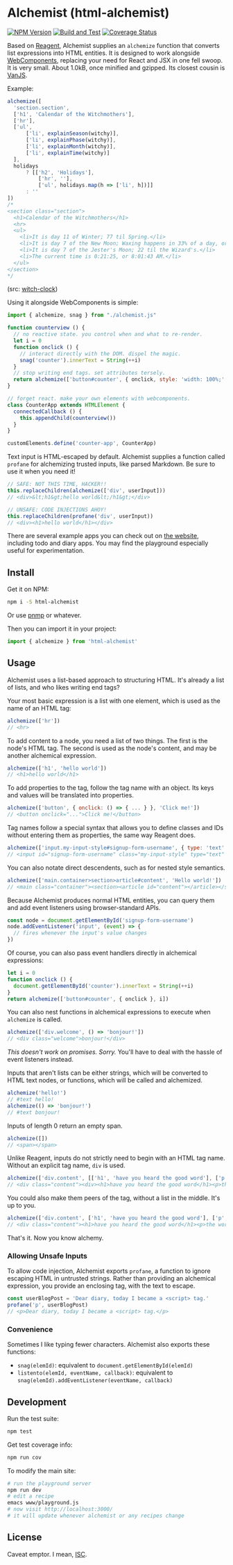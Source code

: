 # Alchemist (html-alchemist)

[![NPM Version](https://badge.fury.io/js/html-alchemist.svg)](https://badge.fury.io/js/html-alchemist)
[![Build and Test](https://github.com/garbados/html-alchemist/actions/workflows/test.yml/badge.svg)](https://github.com/garbados/html-alchemist/actions/workflows/test.yml)
[![Coverage Status](https://coveralls.io/repos/github/garbados/html-alchemist/badge.svg?branch=main)](https://coveralls.io/github/garbados/html-alchemist?branch=main)

Based on [Reagent](https://reagent-project.github.io/), Alchemist supplies an `alchemize` function that converts list expressions into HTML entities. It is designed to work alongside [WebComponents](https://developer.mozilla.org/en-US/docs/Web/API/Web_components), replacing your need for React and JSX in one fell swoop. It is very small. About 1.0kB, once minified and gzipped. Its closest cousin is [VanJS](https://vanjs.org/).

Example:

```js
alchemize([
  'section.section',
  ['h1', 'Calendar of the Witchmothers'],
  ['hr'],
  ['ul',
      ['li', explainSeason(witchy)],
      ['li', explainPhase(witchy)],
      ['li', explainMonth(witchy)],
      ['li', explainTime(witchy)]
  ],
  holidays
      ? [['h2', 'Holidays'],
          ['hr', ''],
          ['ul', holidays.map(h => ['li', h])]]
      : ''
])
/*
<section class="section">
  <h1>Calendar of the Witchmothers</h1>
  <hr>
  <ul>
    <li>It is day 11 of Winter; 77 til Spring.</li>
    <li>It is day 7 of the New Moon; Waxing happens in 33% of a day, or 1/6/2025, 3:56:25 PM.</li>
    <li>It is day 7 of the Jester's Moon; 22 til the Wizard's.</li>
    <li>The current time is 0:21:25, or 8:01:43 AM.</li>
  </ul>
</section>
*/
```

(src: [witch-clock](https://github.com/garbados/witch-clock))

Using it alongside WebComponents is simple:

```js
import { alchemize, snag } from "./alchemist.js"

function counterview () {
  // no reactive state. you control when and what to re-render.
  let i = 0
  function onclick () {
    // interact directly with the DOM. dispel the magic.
    snag('counter').innerText = String(++i)
  }
  // stop writing end tags. set attributes tersely.
  return alchemize(['button#counter', { onclick, style: 'width: 100%;' }, i])
}

// forget react. make your own elements with webcomponents.
class CounterApp extends HTMLElement {
  connectedCallback () {
    this.appendChild(counterview())
  }
}

customElements.define('counter-app', CounterApp)
```

Text input is HTML-escaped by default.
Alchemist supplies a function called `profane`
for alchemizing trusted inputs, like parsed Markdown.
Be sure to use it when you need it!

```js
// SAFE: NOT THIS TIME, HACKER!!
this.replaceChildren(alchemize(['div', userInput]))
// <div>&lt;h1&gt;hello world&lt;/h1&gt;</div>

// UNSAFE: CODE INJECTIONS AHOY!
this.replaceChildren(profane('div', userInput))
// <div><h1>hello world</h1></div>
```

There are several example apps you can check out on [the website](https://garbados.github.io/html-alchemist), including todo and diary apps. You may find the playground especially useful for experimentation.

## Install

Get it on NPM:

```bash
npm i -S html-alchemist
```

Or use [pnmp](https://pnpm.io/) or whatever.

Then you can import it in your project:

```js
import { alchemize } from 'html-alchemist'
```

## Usage

Alchemist uses a list-based approach to structuring HTML. It's already a list of lists, and who likes writing end tags?

Your most basic expression is a list with one element, which is used as the name of an HTML tag:

```js
alchemize(['hr'])
// <hr>
```

To add content to a node, you need a list of two things. The first is the node's HTML tag. The second is used as the node's content, and may be another alchemical expression.

```js
alchemize(['h1', 'hello world'])
// <h1>hello world</h1>
```

To add properties to the tag, follow the tag name with an object. Its keys and values will be translated into properties.

```js
alchemize(['button', { onclick: () => { ... } }, 'Click me!'])
// <button onclick="...">Click me!</button>
```

Tag names follow a special syntax that allows you to define classes and IDs without entering them as properties, the same way Reagent does.

```js
alchemize(['input.my-input-style#signup-form-username', { type: 'text' }])
// <input id="signup-form-username" class="my-input-style" type="text" />
```

You can also notate direct descendents, such as for nested style semantics.

```js
alchemize(['main.container>section>article#content', 'Hello world!'])
// <main class="container"><section><article id="content"></article></section></main>
```

Because Alchemist produces normal HTML entities, you can query them and add event listeners using browser-standard APIs.

```js
const node = document.getElementById('signup-form-username')
node.addEventListener('input', (event) => {
  // fires whenever the input's value changes
})
```

Of course, you can also pass event handlers directly in alchemical expressions:

```js
let i = 0
function onclick () {
  document.getElementById('counter').innerText = String(++i)
}
return alchemize(['button#counter', { onclick }, i])
```

You can also nest functions in alchemical expressions to execute when `alchemize` is called.

```js
alchemize(['div.welcome', () => 'bonjour!'])
// <div class="welcome">bonjour!</div>
```

*This doesn't work on promises. Sorry.* You'll have to deal with the hassle of event listeners instead.

Inputs that aren't lists can be either strings, which will be converted to HTML text nodes, or functions, which will be called and alchemized.

```js
alchemize('hello!')
// #text hello!
alchemize(() => 'bonjour!')
// #text bonjour!
```

Inputs of length 0 return an empty span.

```js
alchemize([])
// <span></span>
```

Unlike Reagent, inputs do not strictly need to begin with an HTML tag name. Without an explicit tag name, `div` is used.

```js
alchemize(['div.content', [['h1', 'have you heard the good word'], ['p', 'the word is "bird"']]])
// <div class="content"><div><h1>have you heard the good word</h1><p>the word is "bird"</p></div></div>
```

You could also make them peers of the tag, without a list in the middle. It's up to you.

```js
alchemize(['div.content', ['h1', 'have you heard the good word'], ['p', 'the word is "bird"']])
// <div class="content"><h1>have you heard the good word</h1><p>the word is "bird"</p></div>
```

That's it. Now you know alchemy.

### Allowing Unsafe Inputs

To allow code injection, Alchemist exports `profane`,
a function to ignore escaping HTML in untrusted strings.
Rather than providing an alchemical expression,
you provide an enclosing tag, with the text to escape.

```js
const userBlogPost = 'Dear diary, today I became a <script> tag.'
profane('p', userBlogPost)
// <p>Dear diary, today I became a <script> tag.</p>
```

### Convenience

Sometimes I like typing fewer characters. Alchemist also exports these functions:

- `snag(elemId)`: equivalent to `document.getElementById(elemId)`
- `listento(elemId, eventName, callback)`: equivalent to `snag(elemId).addEventListener(eventName, callback)`

## Development

Run the test suite:

```bash
npm test
```

Get test coverage info:

```bash
npm run cov
```

To modify the main site:

```bash
# run the playground server
npm run dev
# edit a recipe
emacs www/playground.js
# now visit http://localhost:3000/
# it will update whenever alchemist or any recipes change
```

## License

Caveat emptor. I mean, [ISC](https://opensource.org/license/isc-license-txt).
